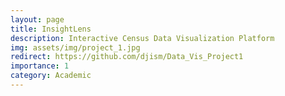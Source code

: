 ```yaml
---
layout: page
title: InsightLens
description: Interactive Census Data Visualization Platform
img: assets/img/project_1.jpg
redirect: https://github.com/djism/Data_Vis_Project1
importance: 1
category: Academic
---
```

